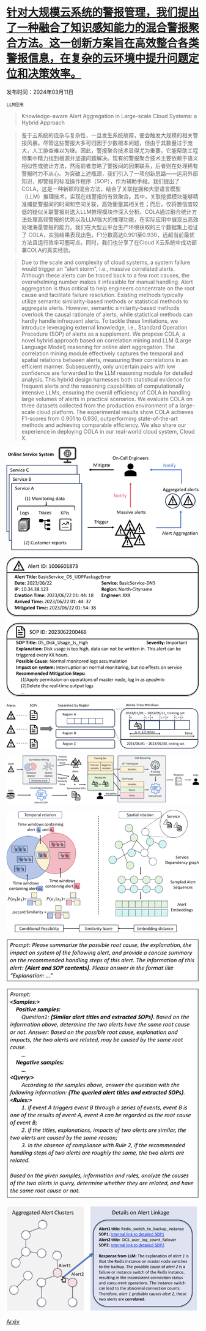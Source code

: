 # [针对大规模云系统的警报管理，我们提出了一种融合了知识感知能力的混合警报聚合方法。这一创新方案旨在高效整合各类警报信息，在复杂的云环境中提升问题定位和决策效率。](https://arxiv.org/abs/2403.06485)

发布时间：2024年03月11日

`LLM应用`

> Knowledge-aware Alert Aggregation in Large-scale Cloud Systems: a Hybrid Approach

> 鉴于云系统的庞杂与复杂性，一旦发生系统故障，便会触发大规模的相关警报风暴。尽管这些警报大多可归因于少数根本问题，但由于其数量过于庞大，人工排查难以为继。因此，警报聚合技术显得尤为重要，它能帮助工程师集中精力找到根源并加速问题解决。现有的警报聚合技术主要依赖于语义相似性或统计方法，然而前者忽略了警报间的因果联系，后者则在处理稀有警报时力不从心。为突破上述瓶颈，我们引入了一项创新思路——运用外部知识，即警报的标准操作程序（SOP），作为辅助手段。我们提出了 COLA，这是一种新颖的混合方法，结合了关联挖掘和大型语言模型（LLM）推理技术，实现在线警报的有效聚合。其中，关联挖掘模块能够精准捕捉警报间的时间和空间关联，高效衡量其相关性；而后，仅将置信度较低的疑似关联警报对送入LLM推理模块作深入分析。COLA通过融合统计方法处理高频警报的优势以及LLM强大的推理功能，在实际应用中展现出高效处理海量警报的能力。我们在大型云平台生产环境获取的三个数据集上验证了 COLA，实验结果表现出色，F1分数高达0.901至0.930，远超当前最优方法且运行效率可圈可点。同时，我们也分享了在Cloud X云系统中成功部署COLA的真实经验。

> Due to the scale and complexity of cloud systems, a system failure would trigger an "alert storm", i.e., massive correlated alerts. Although these alerts can be traced back to a few root causes, the overwhelming number makes it infeasible for manual handling. Alert aggregation is thus critical to help engineers concentrate on the root cause and facilitate failure resolution. Existing methods typically utilize semantic similarity-based methods or statistical methods to aggregate alerts. However, semantic similarity-based methods overlook the causal rationale of alerts, while statistical methods can hardly handle infrequent alerts.
  To tackle these limitations, we introduce leveraging external knowledge, i.e., Standard Operation Procedure (SOP) of alerts as a supplement. We propose COLA, a novel hybrid approach based on correlation mining and LLM (Large Language Model) reasoning for online alert aggregation. The correlation mining module effectively captures the temporal and spatial relations between alerts, measuring their correlations in an efficient manner. Subsequently, only uncertain pairs with low confidence are forwarded to the LLM reasoning module for detailed analysis. This hybrid design harnesses both statistical evidence for frequent alerts and the reasoning capabilities of computationally intensive LLMs, ensuring the overall efficiency of COLA in handling large volumes of alerts in practical scenarios. We evaluate COLA on three datasets collected from the production environment of a large-scale cloud platform. The experimental results show COLA achieves F1-scores from 0.901 to 0.930, outperforming state-of-the-art methods and achieving comparable efficiency. We also share our experience in deploying COLA in our real-world cloud system, Cloud X.

![针对大规模云系统的警报管理，我们提出了一种融合了知识感知能力的混合警报聚合方法。这一创新方案旨在高效整合各类警报信息，在复杂的云环境中提升问题定位和决策效率。](../../../paper_images/2403.06485/x1.png)

![针对大规模云系统的警报管理，我们提出了一种融合了知识感知能力的混合警报聚合方法。这一创新方案旨在高效整合各类警报信息，在复杂的云环境中提升问题定位和决策效率。](../../../paper_images/2403.06485/x2.png)

![针对大规模云系统的警报管理，我们提出了一种融合了知识感知能力的混合警报聚合方法。这一创新方案旨在高效整合各类警报信息，在复杂的云环境中提升问题定位和决策效率。](../../../paper_images/2403.06485/x3.png)

![针对大规模云系统的警报管理，我们提出了一种融合了知识感知能力的混合警报聚合方法。这一创新方案旨在高效整合各类警报信息，在复杂的云环境中提升问题定位和决策效率。](../../../paper_images/2403.06485/x4.png)

![针对大规模云系统的警报管理，我们提出了一种融合了知识感知能力的混合警报聚合方法。这一创新方案旨在高效整合各类警报信息，在复杂的云环境中提升问题定位和决策效率。](../../../paper_images/2403.06485/x5.png)

![针对大规模云系统的警报管理，我们提出了一种融合了知识感知能力的混合警报聚合方法。这一创新方案旨在高效整合各类警报信息，在复杂的云环境中提升问题定位和决策效率。](../../../paper_images/2403.06485/x6.png)

![针对大规模云系统的警报管理，我们提出了一种融合了知识感知能力的混合警报聚合方法。这一创新方案旨在高效整合各类警报信息，在复杂的云环境中提升问题定位和决策效率。](../../../paper_images/2403.06485/x7.png)

![针对大规模云系统的警报管理，我们提出了一种融合了知识感知能力的混合警报聚合方法。这一创新方案旨在高效整合各类警报信息，在复杂的云环境中提升问题定位和决策效率。](../../../paper_images/2403.06485/x8.png)

[Arxiv](https://arxiv.org/abs/2403.06485)